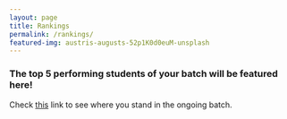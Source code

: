 ```yaml
---
layout: page
title: Rankings
permalink: /rankings/
featured-img: austris-augusts-52p1K0d0euM-unsplash
---
```


### The top 5 performing students of your batch will be featured here!

Check [this](https://docs.google.com/spreadsheets/d/1kmhqT7eSED8WskZJjmtWPdegb9GhoaR4gy3u5v7A0Ho/edit?ts=5dc91865) link to see where you stand in the ongoing batch.

<!-- #### Batch 1 (11 November 2019)
1. Chinmay Mahagaonkar
2. Sajal Jain
3. Suyash Bhiste
4. Om Belote
5. Tejas Borkar

#### Batch 2 (25th November 2019)
1. Shonil Bhide
2. Kartik Bhutada
3. Shreyasi Kendurkar
4. Akash Mali
5. Rishab Lavangad -->
